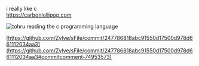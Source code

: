 i really like c\
https://carbonlollipop.com

![tohru reading the c programming language](https://raw.githubusercontent.com/cat-milk/Anime-Girls-Holding-Programming-Books/2d1af6cdb7afb7d62d037e987c0d31a79777efe9/C/Tohru_Reading_C_Programming_Language.png)

[https://github.com/Zylve/sFile/commit/247786818abc91550d17500d978d661112034aa3](https://github.com/Zylve/sFile/commit/247786818abc91550d17500d978d661112034aa3#commitcomment-74953573)
